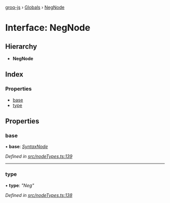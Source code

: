 [groq-js](../README.md) › [Globals](../globals.md) › [NegNode](negnode.md)

# Interface: NegNode

## Hierarchy

* **NegNode**

## Index

### Properties

* [base](negnode.md#base)
* [type](negnode.md#type)

## Properties

###  base

• **base**: *[SyntaxNode](../globals.md#syntaxnode)*

*Defined in [src/nodeTypes.ts:139](https://github.com/sanity-io/groq-js/blob/fc2de3c/src/nodeTypes.ts#L139)*

___

###  type

• **type**: *"Neg"*

*Defined in [src/nodeTypes.ts:138](https://github.com/sanity-io/groq-js/blob/fc2de3c/src/nodeTypes.ts#L138)*
